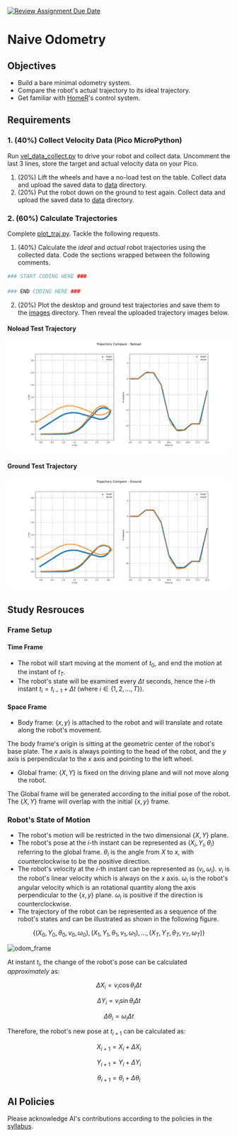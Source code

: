 [![Review Assignment Due Date](https://classroom.github.com/assets/deadline-readme-button-22041afd0340ce965d47ae6ef1cefeee28c7c493a6346c4f15d667ab976d596c.svg)](https://classroom.github.com/a/R9LNWs9-)
# Naive Odometry

## Objectives

- Build a bare minimal odometry system.
- Compare the robot's actual trajectory to its ideal trajectory.
- Get familiar with [HomeR](https://github.com/linzhangUCA/homer)'s control system.

## Requirements

### 1. (40%) Collect Velocity Data (Pico MicroPython)

Run [vel_data_collect.py](vel_data_collect.py) to drive your robot and collect data.
Uncomment the last 3 lines, store the target and actual velocity data on your Pico.

1. (20%) Lift the wheels and have a no-load test on the table. Collect data and upload the saved data to [data](/data/) directory.
2. (20%) Put the robot down on the ground to test again. Collect data and upload the saved data to [data](/data/) directory.

### 2. (60%) Calculate Trajectories

Complete [plot_traj.py](plot_traj.py).
Tackle the following requests.

1. (40%) Calculate the _ideal_ and _actual_ robot trajectories using the collected data.
Code the sections wrapped between the following comments.

```python
### START CODING HERE ###

### END CODING HERE ###
```

2. (20%) Plot the desktop and ground test trajectories and save them to the [images](images/) directory.
Then reveal the uploaded trajectory images below.

#### Noload Test Trajectory

![noload_traj](images/noload_traj.png)

#### Ground Test Trajectory

![ground_traj](images/ground_traj.png)

## Study Resrouces

### Frame Setup

#### Time Frame

- The robot will start moving at the moment of $t_0$, and end the motion at the instant of $t_T$.
- The robot's state will be examined every $\Delta t$ seconds, hence the $i$-th instant $t_i = t_{i-1} + \Delta t$ (where $`i \in \{ 1, 2, \dots, T \}`$).

#### Space Frame

- Body frame: $`\{x, y\}`$ is attached to the robot and will translate and rotate along the robot's movement.

The body frame's origin is sitting at the geometric center of the robot's base plate. The $x$ axis is always pointing to the head of the robot, and the $y$ axis is perpendicular to the $x$ axis and pointing to the left wheel.

- Global frame: $`\{X, Y\}`$ is fixed on the driving plane and will not move along the robot.

The Global frame will be generated according to the initial pose of the robot. The $`\{X, Y\}`$ frame will overlap with the initial $`\{x, y\}`$ frame.

### Robot's State of Motion

- The robot's motion will be restricted in the two dimensional $`\{X, Y\}`$ plane.
- The robot's pose at the $i$-th instant can be represented as $(X_i, Y_i, \theta_i)$ referring to the global frame.
$\theta_i$ is the angle from $X$ to $x$, with counterclockwise to be the positive direction.
- The robot's velocity at the $i$-th instant can be represented as $(v_i, \omega_i)$.
$v_i$ is the robot's linear velocity which is always on the $x$ axis.
$\omega_i$ is the robot's angular velocity which is an rotational quantity along the axis perpendicular to the $`\{x, y\}`$ plane.
$\omega_i$ is positive if the direction is counterclockwise.
- The trajectory of the robot can be represented as a sequence of the robot's states and can be illustrated as shown in the following figure.

```math
\{(X_0, Y_0, \theta_0, v_0, \omega_0), (X_1, Y_1, \theta_1, v_1, \omega_1), \dots, (X_T, Y_T, \theta_T, v_T, \omega_T)\}
```

![odom_frame](images/odom_frame.png)

At instant $t_i$, the change of the robot's pose can be calculated _approximately_ as:

```math
\Delta X_i = v_i \cos \theta_i \Delta t
```

```math
\Delta Y_i = v_i \sin \theta_i \Delta t
```

```math
\Delta \theta_i = \omega_i \Delta t

```

Therefore, the robot's new pose at $t_{i+1}$ can be calculated as:

```math
X_{i+1} = X_i + \Delta X_i
```

```math
Y_{i+1} = Y_i + \Delta Y_i
```

```math
\theta_{i+1} = \theta_i + \Delta \theta_i
```

## AI Policies

Please acknowledge AI's contributions according to the policies in the [syllabus](https://linzhanguca.github.io/_docs/robotics2-2025/syllabus.pdf).
